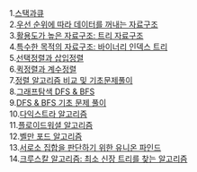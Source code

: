 1.[스택과큐](%EC%8A%A4%ED%83%9D%EA%B3%BC%20%ED%81%90.md)</br>
2.[우선 순위에 따라 데이터를 꺼내는 자료구조](./%EC%9A%B0%EC%84%A0%EC%88%9C%EC%9C%84%EC%97%90_%EB%94%B0%EB%9D%BC_%EB%8D%B0%EC%9D%B4%ED%84%B0%EB%A5%BC_%EA%BA%BC%EB%82%B4%EB%8A%94_%EC%9E%90%EB%A3%8C%EA%B5%AC%EC%A1%B0.md)</br>
3.[활용도가 높은 자료구조: 트리 자료구조](./%ED%8A%B8%EB%A6%AC%EC%9E%90%EB%A3%8C%EA%B5%AC%EC%A1%B0.md)</br>
4.[특수한 목적의 자료구조: 바이너리 인덱스 트리](./%EB%B0%94%EC%9D%B4%EB%84%88%EB%A6%AC%EC%9D%B8%EB%8D%B1%EC%8A%A4%ED%8A%B8%EB%A6%AC.md)</br>
5.[선택정렬과 삽입정렬](./%EC%84%A0%ED%83%9D%EC%A0%95%EB%A0%AC%EA%B3%BC%20%EC%82%BD%EC%9E%85%EC%A0%95%EB%A0%AC.md)</br>
6.[퀵정렬과 계수정렬](./%ED%80%B5%20%EC%A0%95%EB%A0%AC%EA%B3%BC%20%EA%B3%84%EC%88%98%20%EC%A0%95%EB%A0%AC.md)</br>
7.[정렬 알고리즘 비교 및 기초문제풀이](./%EC%A0%95%EB%A0%AC%EC%95%8C%EA%B3%A0%EB%A6%AC%EC%A6%98%20%EB%B9%84%EA%B5%90%20%EB%B0%8F%20%EA%B8%B0%EC%B4%88%20%EB%AC%B8%EC%A0%9C%ED%92%80%EC%9D%B4.md)</br>
8.[그래프탐색 DFS & BFS](./%EA%B7%B8%EB%9E%98%ED%94%84%ED%83%90%EC%83%89DFS%EC%99%80BFS.md)</br>
9.[DFS & BFS 기초 문제 풀이](./DFS%EC%99%80%20BFS%20%EA%B8%B0%EC%B4%88%20%EB%AC%B8%EC%A0%9C%ED%92%80%EC%9D%B4.md)</br>
10.[다익스트라 알고리즘](./%EB%8B%A4%EC%9D%B5%EC%8A%A4%ED%8A%B8%EB%9D%BC%20%EC%95%8C%EA%B3%A0%EB%A6%AC%EC%A6%98.md)</br>
11.[플로이드워셜 알고리즘](./%ED%94%8C%EB%A1%9C%EC%9D%B4%EB%93%9C%20%EC%9B%8C%EC%85%9C%20%EC%95%8C%EA%B3%A0%EB%A6%AC%EC%A6%98.md)</br>
12.[벨만 포드 알고리즘](./%EB%B2%A8%EB%A7%8C%ED%8F%AC%EB%93%9C%EC%95%8C%EA%B3%A0%EB%A6%AC%EC%A6%98_%EB%B9%84%EC%9A%A9%EC%9D%8C%EC%88%98%20%EA%B0%84%EC%84%A0%EC%9E%88%EC%9D%84%EB%95%8C%20%EC%B5%9C%EB%8B%A8%EA%B2%BD%EB%A1%9C.md)</br>
13.[서로소 집합을 판단하기 위한 유니온 파인드](./%EC%84%9C%EB%A1%9C%EC%86%8C%20%EC%A7%91%ED%95%A9%EC%9D%84%20%ED%8C%90%EB%8B%A8%ED%95%98%EA%B8%B0%20%EC%9C%84%ED%95%9C%20%EC%9C%A0%EB%8B%88%EC%98%A8%20%ED%8C%8C%EC%9D%B8%EB%93%9C%20%EC%9E%90%EB%A3%8C%EA%B5%AC%EC%A1%B0.md)</br>
14.[크루스칼 알고리즘: 최소 신장 트리를 찾는 알고리즘](./%ED%81%AC%EB%A3%A8%EC%8A%A4%EC%B9%BC%20%EC%95%8C%EA%B3%A0%EB%A6%AC%EC%A6%98.md)